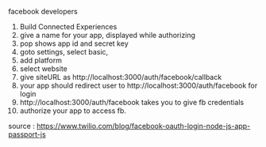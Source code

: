 facebook developers 

1. Build Connected Experiences
2. give a name for your app, displayed while authorizing
3. pop shows app id and secret key
4. goto settings, select basic, 
5. add platform 
6. select website
7. give siteURL as http://localhost:3000/auth/facebook/callback
8. your app should redirect user to http://localhost:3000/auth/facebook for login
9. http://localhost:3000/auth/facebook takes you to give fb credentials
10. authorize your app to access fb.

source : https://www.twilio.com/blog/facebook-oauth-login-node-js-app-passport-js
